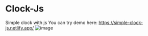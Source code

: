 # Clock-Js
Simple clock with js 
You can try demo here: https://simple-clock-js.netlify.app/
![image](https://user-images.githubusercontent.com/105360669/218133836-c87e7437-132c-45f8-bb8d-ae5186720265.png)
